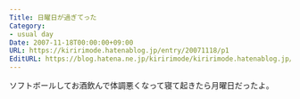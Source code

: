 ```yaml
---
Title: 日曜日が過ぎてった
Category:
- usual day
Date: 2007-11-18T00:00:00+09:00
URL: https://kiririmode.hatenablog.jp/entry/20071118/p1
EditURL: https://blog.hatena.ne.jp/kiririmode/kiririmode.hatenablog.jp/atom/entry/8454420450078216213
---
```



ソフトボールしてお酒飲んで体調悪くなって寝て起きたら月曜日だったよ。
